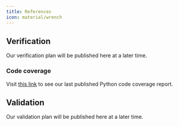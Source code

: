 ```yaml
---
title: References
icon: material/wrench
---
```


## Verification

Our verification plan will be published here at a later time.

### Code coverage

Visit
<a href="python-coverage/index.html" target="_blank">this link</a>
to see our last published Python code coverage report.

## Validation

Our validation plan will be published here at a later time.

